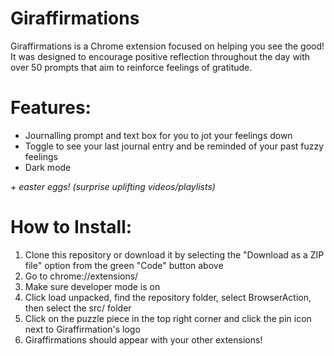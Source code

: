 # Giraffirmations

Giraffirmations is a Chrome extension focused on helping you see the good! It was designed to encourage positive reflection throughout the day with over 50 prompts that aim to reinforce feelings of gratitude. 

# Features:
* Journalling prompt and text box for you to jot your feelings down
* Toggle to see your last journal entry and be reminded of your past fuzzy feelings
* Dark mode

*+ easter eggs! (surprise uplifting videos/playlists)*

# How to Install:
1. Clone this repository or download it by selecting the "Download as a ZIP file" option from the green "Code" button above
2. Go to chrome://extensions/
3. Make sure developer mode is on
4. Click load unpacked, find the repository folder, select BrowserAction, then select the src/ folder
5. Click on the puzzle piece in the top right corner and click the pin icon next to Giraffirmation's logo
6. Giraffirmations should appear with your other extensions!
